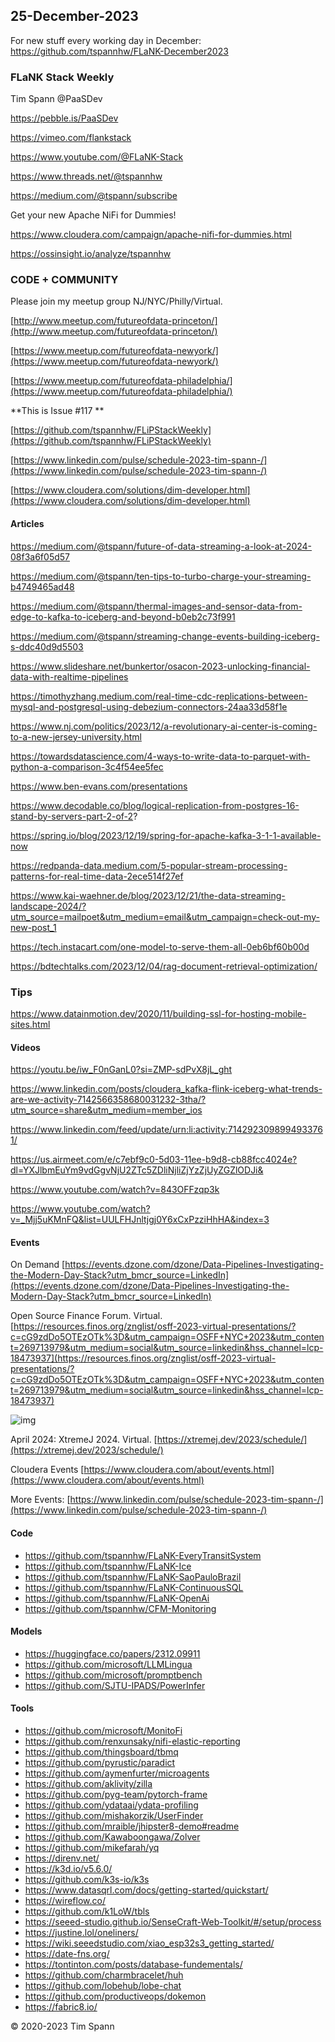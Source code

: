 ## 25-December-2023

For new stuff every working day in December: https://github.com/tspannhw/FLaNK-December2023


### FLaNK Stack Weekly


Tim Spann @PaaSDev

https://pebble.is/PaaSDev

https://vimeo.com/flankstack

https://www.youtube.com/@FLaNK-Stack

https://www.threads.net/@tspannhw

https://medium.com/@tspann/subscribe

Get your new Apache NiFi for Dummies!

https://www.cloudera.com/campaign/apache-nifi-for-dummies.html

https://ossinsight.io/analyze/tspannhw



### CODE + COMMUNITY

Please join my meetup group NJ/NYC/Philly/Virtual. 

[http://www.meetup.com/futureofdata-princeton/](http://www.meetup.com/futureofdata-princeton/)

[https://www.meetup.com/futureofdata-newyork/](https://www.meetup.com/futureofdata-newyork/)

[https://www.meetup.com/futureofdata-philadelphia/](https://www.meetup.com/futureofdata-philadelphia/)


**This is Issue #117 **



[https://github.com/tspannhw/FLiPStackWeekly](https://github.com/tspannhw/FLiPStackWeekly)

[https://www.linkedin.com/pulse/schedule-2023-tim-spann-/](https://www.linkedin.com/pulse/schedule-2023-tim-spann-/)

[https://www.cloudera.com/solutions/dim-developer.html](https://www.cloudera.com/solutions/dim-developer.html)




#### Articles

https://medium.com/@tspann/future-of-data-streaming-a-look-at-2024-08f3a6f05d57

https://medium.com/@tspann/ten-tips-to-turbo-charge-your-streaming-b4749465ad48

https://medium.com/@tspann/thermal-images-and-sensor-data-from-edge-to-kafka-to-iceberg-and-beyond-b0eb2c73f991

https://medium.com/@tspann/streaming-change-events-building-iceberg-s-ddc40d9d5503

https://www.slideshare.net/bunkertor/osacon-2023-unlocking-financial-data-with-realtime-pipelines

https://timothyzhang.medium.com/real-time-cdc-replications-between-mysql-and-postgresql-using-debezium-connectors-24aa33d58f1e

https://www.nj.com/politics/2023/12/a-revolutionary-ai-center-is-coming-to-a-new-jersey-university.html

https://towardsdatascience.com/4-ways-to-write-data-to-parquet-with-python-a-comparison-3c4f54ee5fec

https://www.ben-evans.com/presentations

https://www.decodable.co/blog/logical-replication-from-postgres-16-stand-by-servers-part-2-of-2?

https://spring.io/blog/2023/12/19/spring-for-apache-kafka-3-1-1-available-now

https://redpanda-data.medium.com/5-popular-stream-processing-patterns-for-real-time-data-2ece514f27ef

https://www.kai-waehner.de/blog/2023/12/21/the-data-streaming-landscape-2024/?utm_source=mailpoet&utm_medium=email&utm_campaign=check-out-my-new-post_1

https://tech.instacart.com/one-model-to-serve-them-all-0eb6bf60b00d

https://bdtechtalks.com/2023/12/04/rag-document-retrieval-optimization/


### Tips

https://www.datainmotion.dev/2020/11/building-ssl-for-hosting-mobile-sites.html


#### Videos

https://youtu.be/iw_F0nGanL0?si=ZMP-sdPvX8jL_ght

https://www.linkedin.com/posts/cloudera_kafka-flink-iceberg-what-trends-are-we-activity-7142566358680031232-3tha/?utm_source=share&utm_medium=member_ios

https://www.linkedin.com/feed/update/urn:li:activity:7142923098994933761/

https://us.airmeet.com/e/c7ebf9c0-5d03-11ee-b9d8-cb88fcc4024e?dl=YXJlbmEuYm9vdGgvNjU2ZTc5ZDliNjliZjYzZjUyZGZlODJi&


https://www.youtube.com/watch?v=843OFFzqp3k

https://www.youtube.com/watch?v=_Mjj5uKMnFQ&list=UULFHJnltjgj0Y6xCxPzziHhHA&index=3


#### Events

On Demand
[https://events.dzone.com/dzone/Data-Pipelines-Investigating-the-Modern-Day-Stack?utm_bmcr_source=LinkedIn](https://events.dzone.com/dzone/Data-Pipelines-Investigating-the-Modern-Day-Stack?utm_bmcr_source=LinkedIn)

Open Source Finance Forum.  Virtual.
[https://resources.finos.org/znglist/osff-2023-virtual-presentations/?c=cG9zdDo5OTEzOTk%3D&utm_campaign=OSFF+NYC+2023&utm_content=269713979&utm_medium=social&utm_source=linkedin&hss_channel=lcp-18473937](https://resources.finos.org/znglist/osff-2023-virtual-presentations/?c=cG9zdDo5OTEzOTk%3D&utm_campaign=OSFF+NYC+2023&utm_content=269713979&utm_medium=social&utm_source=linkedin&hss_channel=lcp-18473937)

![img](https://media.licdn.com/dms/image/D4E22AQFBasCuZrsnJg/feedshare-shrink_800/0/1702310406179?e=1704931200&v=beta&t=4w-KHZHp074hHIypUEyDUkqUGu9nWXAeGRNPnFyNUUg)


April 2024: XtremeJ 2024. Virtual.
[https://xtremej.dev/2023/schedule/](https://xtremej.dev/2023/schedule/)


Cloudera Events
[https://www.cloudera.com/about/events.html](https://www.cloudera.com/about/events.html)

More Events:
[https://www.linkedin.com/pulse/schedule-2023-tim-spann-/](https://www.linkedin.com/pulse/schedule-2023-tim-spann-/)


#### Code

* https://github.com/tspannhw/FLaNK-EveryTransitSystem
* https://github.com/tspannhw/FLaNK-Ice
* https://github.com/tspannhw/FLaNK-SaoPauloBrazil
* https://github.com/tspannhw/FLaNK-ContinuousSQL
* https://github.com/tspannhw/FLaNK-OpenAi
* https://github.com/tspannhw/CFM-Monitoring

#### Models

* https://huggingface.co/papers/2312.09911
* https://github.com/microsoft/LLMLingua
* https://github.com/microsoft/promptbench
* https://github.com/SJTU-IPADS/PowerInfer

#### Tools

* https://github.com/microsoft/MonitoFi
* https://github.com/renxunsaky/nifi-elastic-reporting
* https://github.com/thingsboard/tbmq
* https://github.com/pyrustic/paradict
* https://github.com/aymenfurter/microagents
* https://github.com/aklivity/zilla
* https://github.com/pyg-team/pytorch-frame
* https://github.com/ydataai/ydata-profiling
* https://github.com/mishakorzik/UserFinder
* https://github.com/mraible/jhipster8-demo#readme
* https://github.com/Kawaboongawa/Zolver
* https://github.com/mikefarah/yq
* https://direnv.net/
* https://k3d.io/v5.6.0/
* https://github.com/k3s-io/k3s
* https://www.datasqrl.com/docs/getting-started/quickstart/
* https://wireflow.co/
* https://github.com/k1LoW/tbls
* https://seeed-studio.github.io/SenseCraft-Web-Toolkit/#/setup/process
* https://justine.lol/oneliners/
* https://wiki.seeedstudio.com/xiao_esp32s3_getting_started/
* https://date-fns.org/
* https://tontinton.com/posts/database-fundementals/
* https://github.com/charmbracelet/huh
* https://github.com/lobehub/lobe-chat
* https://github.com/productiveops/dokemon
* https://fabric8.io/
  


&copy; 2020-2023 Tim Spann

